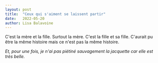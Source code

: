 ```yaml
---
layout: post
title:  "Ceux qui s'aiment se laissent partir"
date:   2022-05-20
author: Lisa Balavoine
---
```

C'est la mère et la fille. Surtout la mère. C'est la fille et sa fille. C'aurait pu être la même histoire mais ce n'est pas la même histoire.
<!--more-->

_Et, pour une fois, je n'ai pas piétiné sauvagement la jacquette car elle est très belle._
